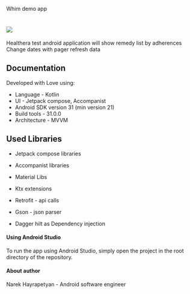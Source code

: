 Whim demo app

# <img src="https://www.healthera.co.uk/images/Healthera.svg?label=latest"/> #

Healthera test android application will show remedy list by adherences
Change dates with pager
refresh data

## Documentation ##

Developed with Love using:

- Language - Kotlin
- UI - Jetpack compose, Accompanist
- Android SDK version 31 (min version 21)
- Build tools - 31.0.0
- Architecture - MVVM

## Used Libraries ##

- Jetpack compose libraries
- Accompanist libraries
- Material Libs
- Ktx extensions

- Retrofit - api calls
- Gson - json parser
- Dagger hilt as Dependency injection

#### Using Android Studio ####

To run the app using Android Studio, simply open the project in the root directory of the
repository.

#### About author ####

Narek Hayrapetyan - Android software engineer
